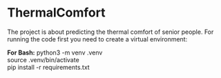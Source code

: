 # ThermalComfort

The project is about predicting the thermal comfort of senior people. For running the code first you need to create a virtual environment:

**For Bash:** 
python3 -m venv .venv  
source .venv/bin/activate  
pip install -r requirements.txt

